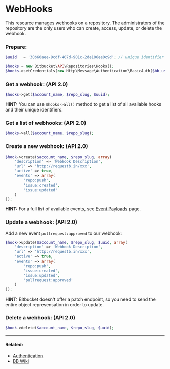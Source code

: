 # WebHooks

This resource manages webhooks on a repository. The administrators of the repository are 
the only users who can create, access, update, or delete the webhook.

### Prepare:
```php
$uuid	= '30b60aee-9cdf-407d-901c-2de106ee0c9d'; // unique identifier of the webhook
```

```php
$hooks = new Bitbucket\API\Repositories\Hooks();
$hooks->setCredentials(new Http\Message\Authentication\BasicAuth($bb_user, $bb_pass));
```

### Get a webhook: (API 2.0)

```php
$hooks->get($account_name, $repo_slug, $uuid);
```

**HINT:** You can use `$hooks->all()` method to get a list of all available hooks and their unique identifiers.

### Get a list of webhooks: (API 2.0)

```php
$hooks->all($account_name, $repo_slug);
```

### Create a new webhook: (API 2.0)

```php
$hook->create($account_name, $repo_slug, array(
    'description' => 'Webhook Description',
    'url' => 'http://requestb.in/xxx',
    'active' => true,
    'events' => array(
        'repo:push',
        'issue:created',
        'issue:updated'
    )
));
```

**HINT:** For a full list of available events, see [Event Payloads](https://confluence.atlassian.com/display/BITBUCKET/Event+Payloads) page.

### Update a webhook: (API 2.0)

Add a new event `pullrequest:approved` to our webhook:

```php
$hook->update($account_name, $repo_slug, $uuid, array(
    'description' => 'Webhook Description',
    'url' => 'http://requestb.in/xxx',
    'active' => true,
    'events' => array(
        'repo:push',
        'issue:created',
        'issue:updated',
        'pullrequest:approved'
    )
));
```

**HINT:** Bitbucket doesn't offer a patch endpoint, so you need to send the entire object represensation in order to update.

### Delete a webhook: (API 2.0)

```php
$hook->delete($account_name, $repo_slug, $uuid);
```

----

#### Related:
  * [Authentication](../../examples/authentication.md)
  * [BB Wiki](https://developer.atlassian.com/cloud/bitbucket/rest/api-group-repositories/#api-repositories-workspace-repo-slug-hooks-get)
